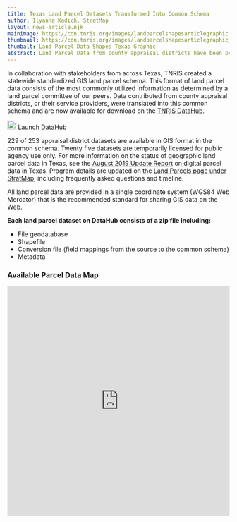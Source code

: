 ```yaml
---
title: Texas Land Parcel Datasets Transformed Into Common Schema
author: Ilyanna Kadich, StratMap
layout: news-article.njk
mainimage: https://cdn.tnris.org/images/landparcelshapesarticlegraphic.jpg
thumbnail: https://cdn.tnris.org/images/landparcelshapesarticlegraphic_th.jpg
thumbalt: Land Parcel Data Shapes Texas Graphic
abstract: Land Parcel Data from county appraisal districts have been processed into a common schema, now available for download on DataHub.
---
```


In collaboration with stakeholders from across Texas, TNRIS created a statewide standardized GIS land parcel schema. This format of land parcel data consists of the most commonly utilized information as determined by a land parcel committee of our peers. Data contributed from county appraisal districts, or their service providers, were translated into this common schema and are now available for download on the [TNRIS DataHub](https://data.tnris.org/collection/2679b514-bb7b-409f-97f3-ee3879f34448).

<p><a class="btn btn-lg btn-tnris pull-right" href="https://data.tnris.org/collection/2679b514-bb7b-409f-97f3-ee3879f34448"><img style="width: 20px; margin-bottom: 0 !important;" src="https://cdn.tnris.org/images/baseline_view_comfy_white_36dp.png"> Launch DataHub</a>
</p>

229 of 253 appraisal district datasets are available in GIS format in the common schema. Twenty five datasets are temporarily licensed for public agency use only. For more information on the status of geographic land parcel data in Texas, see the [August 2019 Update Report](https://cdn.tnris.org/documents/update-on-digital-parcel-data-in-texas-20190903.pdf) on digital parcel data in Texas. Program details are updated on the [Land Parcels page under StratMap](/stratmap/land-parcels), including frequently asked questions and timeline.

All land parcel data are provided in a single coordinate system (WGS84 Web Mercator) that is the recommended standard for sharing GIS data on the Web.

**Each land parcel dataset on DataHub consists of a zip file including:**

-   File geodatabase
-   Shapefile
-   Conversion file (field mappings from the source to the common schema)
-   Metadata

### Available Parcel Data Map

<iframe width="100%" height="520" frameborder="0" src="https://tnris-twdb.carto.com/u/tnris/builder/ba0229b0-b91c-4775-98ae-93844e146496/embed" allowfullscreen webkitallowfullscreen mozallowfullscreen oallowfullscreen  msallowfullscreen></iframe>
